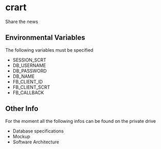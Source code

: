 # crart
Share the news


## Environmental Variables
The following variables must be specified

* SESSION_SCRT
* DB_USERNAME
* DB_PASSWORD
* DB_NAME
* FB_CLIENT_ID
* FB_CLIENT_SCRT
* FB_CALLBACK

## Other Info
For the moment all the following infos can be found on the private drive

* Database specifications
* Mockup
* Software Architecture